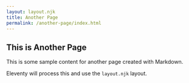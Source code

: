 ```yaml
---
layout: layout.njk
title: Another Page
permalink: /another-page/index.html 
---
```


## This is Another Page

This is some sample content for another page created with Markdown.

Eleventy will process this and use the `layout.njk` layout.

